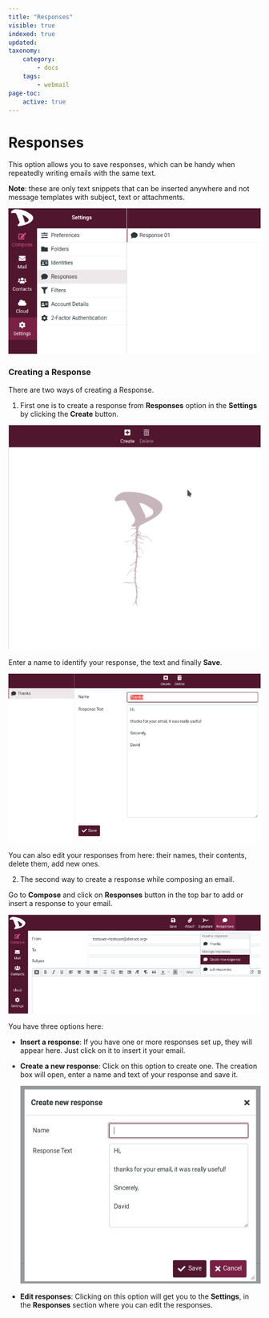 ```yaml
---
title: "Responses"
visible: true
indexed: true
updated:
taxonomy:
    category:
        - docs
    tags:
        - webmail
page-toc:
    active: true
---
```


# Responses

This option allows you to save responses, which can be handy when repeatedly writing emails with the same text.

**Note**: these are only text snippets that can be inserted anywhere and not message templates with subject, text or attachments.

![Responses](en/set_responses.png)

### Creating a Response
There are two ways of creating a Response.

01. First one is to create a response from **Responses** option in the **Settings** by clicking the **Create** button.

![Responses](en/create.gif)

Enter a name to identify your response, the text and finally **Save**.

![Responses](en/responses_edit.png)

You can also edit your responses from here: their names, their contents, delete them, add new ones.

02. The second way to create a response while composing an email.

Go to **Compose** and click on **Responses** button in the top bar to add or insert a response to your email.

![Responses](en/responses.png)

You have three options here:

- **Insert a response**: If you have one or more responses set up, they will appear here. Just click on it to insert it your email.

- **Create a new response**: Click on this option to create one. The creation box will open, enter a name and text of your response and save it.

  ![Responses](en/responses_new.png)

- **Edit responses**: Clicking on this option will get you to the **Settings**, in the **Responses** section where you can edit the responses.
